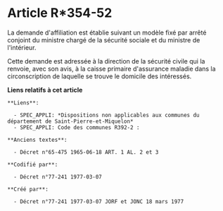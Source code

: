 # Article R*354-52

La demande d'affiliation est établie suivant un modèle fixé par arrêté conjoint du ministre chargé de la sécurité sociale et
du ministre de l'intérieur.

Cette demande est adressée à la direction de la sécurité civile qui la renvoie, avec son avis, à la caisse primaire
d'assurance maladie dans la circonscription de laquelle se trouve le domicile des intéressés.

**Liens relatifs à cet article**

	**Liens**:

	  - SPEC_APPLI: *Dispositions non applicables aux communes du département de Saint-Pierre-et-Miquelon*
	  - SPEC_APPLI: Code des communes R392-2 :

	**Anciens textes**:

	  - Décret n°65-475 1965-06-18 ART. 1 AL. 2 et 3

	**Codifié par**:

	  - Décret n°77-241 1977-03-07

	**Créé par**:

	  - Décret n°77-241 1977-03-07 JORF et JONC 18 mars 1977
